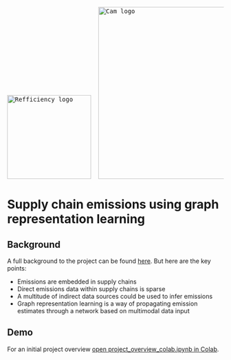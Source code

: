 <pre><img width="195" alt="Refficiency logo" src= https://www.refficiency.org/wp-content/uploads/2018/05/Refficiency-04-1-e1474497018375.png>  <img width="400" alt="Cam logo" src= https://www.cam.ac.uk/sites/www.cam.ac.uk/files/inner-images/logo.jpg>   <img width="105" alt="AI4ER logo" src= https://avatars.githubusercontent.com/u/55584824?s=200&v=4>  </pre>


# Supply chain emissions using graph representation learning

## Background

A full background to the project can be found [here](https://drive.google.com/file/d/1ocuOPPNBEy_KtUUIM6BYEYsklD9zKiwa/view?usp=sharing). But here are the key points:
- Emissions are embedded in supply chains
- Direct emissions data within supply chains is sparse
- A multitude of indirect data sources could be used to infer emissions 
- Graph representation learning is a way of propagating emission estimates through a network based on multimodal data input

## Demo
For an initial project overview [open project_overview_colab.ipynb in Colab](https://colab.research.google.com/github/luke-scot/emissions-tracking/blob/main/notebooks/data-extraction/project_overview_colab.ipynb#scrollTo=mRCUZz84DZgI).
